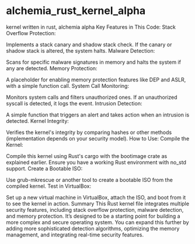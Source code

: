 # alchemia_rust_kernel_alpha
kernel written in rust, alchemia alpha
Key Features in This Code:
Stack Overflow Protection:

Implements a stack canary and shadow stack check. If the canary or shadow stack is altered, the system halts.
Malware Detection:

Scans for specific malware signatures in memory and halts the system if any are detected.
Memory Protection:

A placeholder for enabling memory protection features like DEP and ASLR, with a simple function call.
System Call Monitoring:

Monitors system calls and filters unauthorized ones. If an unauthorized syscall is detected, it logs the event.
Intrusion Detection:

A simple function that triggers an alert and takes action when an intrusion is detected.
Kernel Integrity:

Verifies the kernel's integrity by comparing hashes or other methods (implementation depends on your security model).
How to Use:
Compile the Kernel:

Compile this kernel using Rust's cargo with the bootimage crate as explained earlier.
Ensure you have a working Rust environment with no_std support.
Create a Bootable ISO:

Use grub-mkrescue or another tool to create a bootable ISO from the compiled kernel.
Test in VirtualBox:

Set up a new virtual machine in VirtualBox, attach the ISO, and boot from it to see the kernel in action.
Summary
This Rust kernel file integrates multiple security features, including stack overflow protection, malware detection, and memory protection. It’s designed to be a starting point for building a more complex and secure operating system. You can expand this further by adding more sophisticated detection algorithms, optimizing the memory management, and integrating real-time security features.
